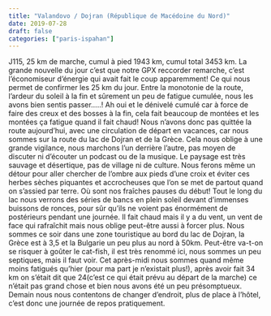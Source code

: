 ```yaml
---
title: "Valandovo / Dojran (République de Macédoine du Nord)"
date: 2019-07-28
draft: false
categories: ["paris-ispahan"]
---
```


J115, 25 km de marche, cumul à pied 1943 km, cumul total 3453 km.
La grande nouvelle du jour c’est que notre GPX reccorder remarche, c’est l’économiseur d’énergie qui avait fait le coup apparemment! Ce qui nous permet de confirmer les 25 km du jour. Entre la monotonie de la route, l’ardeur du soleil à la fin et sûrement un peu de fatigue cumulée, nous les avons bien sentis passer…..! Ah oui et le dénivelé cumulé car à force de faire des creux et des bosses à la fin, cela fait beaucoup de montées et les montées ça fatigue quand il fait chaud! Nous n’avons donc pas quittée la route aujourd’hui, avec une circulation de départ en vacances, car nous sommes sur la route du lac de Dojran et de la Grèce. Cela nous oblige à une grande vigilance, nous marchons l’un derrière l’autre, pas moyen de discuter ni d’écouter un podcast ou de la musique. Le paysage est très sauvage et désertique, pas de village ni de culture. Nous ferons même un détour pour aller chercher de l’ombre aux pieds d’une croix et éviter ces herbes sèches piquantes et accrocheuses que l’on se met de partout quand on s’assied par terre. Où sont nos fraîches pauses du début! Tout le long du lac nous verrons des séries de bancs en plein soleil devant d’immenses buissons de ronces, pour sûr qu’ils ne voient pas énormément de postérieurs pendant une journée. Il fait chaud mais il y a du vent, un vent de face qui rafraîchit mais nous oblige peut-être aussi à forcer plus.
Nous sommes ce soir dans une zone touristique au bord du lac de Dojran, la Grèce est à 3,5 et la Bulgarie un peu plus au nord à 50km. Peut-être va-t-on se risquer à goûter le cat-fish, il est très renommé ici, nous sommes un peu septiques, mais il faut voir.
Cet après-midi nous sommes quand même moins fatigués qu’hier (pour ma part je n’existait plus!), après avoir fait 34 km on s’était dit que 24(c’est ce qui était prévu au départ de la marche) ce n’était pas grand chose et bien nous avons été un peu présomptueux.
Demain nous nous contentons de changer d’endroit, plus de place à l’hôtel, c’est donc une journée de repos pratiquement.
